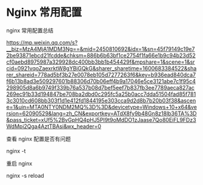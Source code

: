 # Nginx 常用配置

nginx 常用配置总结

https://mp.weixin.qq.com/s?__biz=MzA4MjA1MDM3Ng==&mid=2450810692&idx=1&sn=45f79149c19e72be93871ebcd21fcdde&chksm=886b6b63bf1ce2754f1fa66e1b9c94b23d52cf0aebd8975987a329928dc400bb3bb1b454429f&mpshare=1&scene=1&srcid=0921vqoZaexrktW8gYBiGQkG&sharer_sharetime=1600683384522&sharer_shareid=778ad5bf3b27e0078eb105d7277263f6&key=b936ead840dca7f6b13b8ad3e509297601b88306d70b06eff4b9a17046e5ce3121abe7c1f95c4298905d8a6b9749f339b76a537b08d7bef5eef7b837fb3ee7789aeca827ac269ec91b33d194847be708ba2dbd0c295fc5a25b0acc7dda51504fad85f7813c3010cd608bb303f1d1e412fd1844195e303cca9d2d8b7b20b03f38&ascene=1&uin=MTA0NTY0NDM2MQ%3D%3D&devicetype=Windows+10+x64&version=62090529&lang=zh_CN&exportkey=ATdX8fy9b48Gn8z18lb36TA%3D&pass_ticket=xUf5%2BvGpHQ4pHJ5PI9t9oMdDO1zJaase7Qo80EiFL9FDz3WdMpi2Qga4AztTBAsi&wx_header=0

查看 nginx 配置是否有问题

nginx -t

重启 nginx

nginx -s reload
